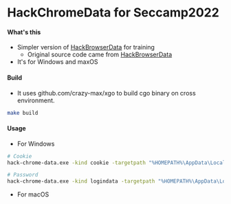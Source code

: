 # HackChromeData for Seccamp2022
#### What's this
- Simpler version of [HackBrowserData](https://github.com/moonD4rk/HackBrowserData) for training
  - Original source code came from [HackBrowserData](https://github.com/moonD4rk/HackBrowserData)
- It's for Windows and maxOS

#### Build
- It uses github.com/crazy-max/xgo to build cgo binary on cross environment.
```bash
make build
```

#### Usage
- For Windows
```bash
# Cookie
hack-chrome-data.exe -kind cookie -targetpath "%HOMEPATH%\AppData\Local\Google\Chrome\User Data\Default\Network\Cookies" -localstate "%HOMEPATH%\AppData\Local\Google\Chrome\User Data\Local State"

# Password
hack-chrome-data.exe -kind logindata -targetpath "%HOMEPATH%\AppData\Local\Google\Chrome\User Data\Default\Login Data" -localstate "%HOMEPATH%\AppData\Local\Google\Chrome\User Data\Local State"
```

- For macOS
````bash

````
